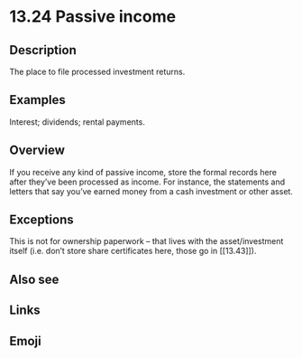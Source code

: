 # 13.24 Passive income

## Description

The place to file processed investment returns.

## Examples

Interest; dividends; rental payments.

## Overview

If you receive any kind of passive income, store the formal records here after they’ve been processed as income. For instance, the statements and letters that say you’ve earned money from a cash investment or other asset.

## Exceptions

This is not for ownership paperwork – that lives with the asset/investment itself (i.e. don’t store share certificates here, those go in [[13.43]]).

## Also see


## Links

## Emoji
